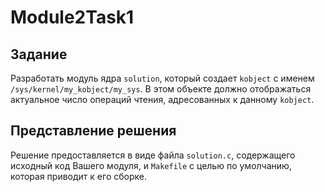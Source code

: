 # Module2Task1

## Задание

Разработать модуль ядра `solution`, который создает `kobject` с именем `/sys/kernel/my_kobject/my_sys`. В этом объекте 
должно отображаться актуальное число операций чтения, адресованных к данному `kobject`.

## Представление решения

Решение предоставляется в виде файла `solution.c`, содержащего исходный код Вашего модуля, и `Makefile` с целью по 
умолчанию, которая приводит к его сборке.
